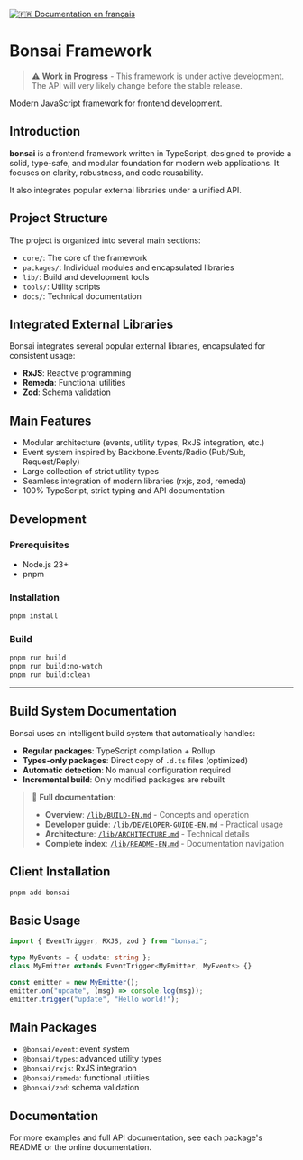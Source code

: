 [![🇫🇷 Documentation en français](https://img.shields.io/badge/docs-français-blue)](./README.fr.md)

# Bonsai Framework

> ⚠️ **Work in Progress** - This framework is under active development. The API will very likely change before the stable release.

Modern JavaScript framework for frontend development.

## Introduction

**bonsai** is a frontend framework written in TypeScript, designed to provide a solid, type-safe, and modular foundation for modern web applications. It focuses on clarity, robustness, and code reusability.

It also integrates popular external libraries under a unified API.

## Project Structure

The project is organized into several main sections:

- `core/`: The core of the framework
- `packages/`: Individual modules and encapsulated libraries
- `lib/`: Build and development tools
- `tools/`: Utility scripts
- `docs/`: Technical documentation

## Integrated External Libraries

Bonsai integrates several popular external libraries, encapsulated for consistent usage:

- **RxJS**: Reactive programming
- **Remeda**: Functional utilities
- **Zod**: Schema validation

## Main Features

- Modular architecture (events, utility types, RxJS integration, etc.)
- Event system inspired by Backbone.Events/Radio (Pub/Sub, Request/Reply)
- Large collection of strict utility types
- Seamless integration of modern libraries (rxjs, zod, remeda)
- 100% TypeScript, strict typing and API documentation

## Development

### Prerequisites

- Node.js 23+
- pnpm

### Installation

```bash
pnpm install
```

### Build

```bash
pnpm run build
pnpm run build:no-watch
pnpm run build:clean
```

---

## Build System Documentation

Bonsai uses an intelligent build system that automatically handles:

- **Regular packages**: TypeScript compilation + Rollup
- **Types-only packages**: Direct copy of `.d.ts` files (optimized)
- **Automatic detection**: No manual configuration required
- **Incremental build**: Only modified packages are rebuilt

> 📖 **Full documentation**:
>
> - **Overview**: [`/lib/BUILD-EN.md`](./lib/BUILD-EN.md) - Concepts and operation
> - **Developer guide**: [`/lib/DEVELOPER-GUIDE-EN.md`](./lib/DEVELOPER-GUIDE-EN.md) - Practical usage
> - **Architecture**: [`/lib/ARCHITECTURE.md`](./lib/ARCHITECTURE.md) - Technical details
> - **Complete index**: [`/lib/README-EN.md`](./lib/README-EN.md) - Documentation navigation

## Client Installation

```bash
pnpm add bonsai
```

## Basic Usage

```ts
import { EventTrigger, RXJS, zod } from "bonsai";

type MyEvents = { update: string };
class MyEmitter extends EventTrigger<MyEmitter, MyEvents> {}

const emitter = new MyEmitter();
emitter.on("update", (msg) => console.log(msg));
emitter.trigger("update", "Hello world!");
```

## Main Packages

- `@bonsai/event`: event system
- `@bonsai/types`: advanced utility types
- `@bonsai/rxjs`: RxJS integration
- `@bonsai/remeda`: functional utilities
- `@bonsai/zod`: schema validation

## Documentation

For more examples and full API documentation, see each package's README or the online documentation.
